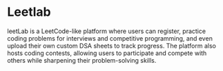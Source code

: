 # Leetlab
leetLab is a LeetCode-like platform where users can register, practice coding problems for interviews and competitive programming, and even upload their own custom DSA sheets to track progress. The platform also hosts coding contests, allowing users to participate and compete with others while sharpening their problem-solving skills.
